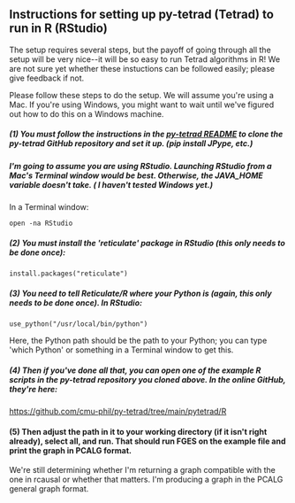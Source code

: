 ## Instructions for setting up py-tetrad (Tetrad) to run in R (RStudio)

The setup requires several steps, but the payoff of going through all the setup will be very nice--it will be so easy to run Tetrad algorithms in R! We are not sure yet whether these instuctions can be followed easily; please give feedback if not.

Please follow these steps to do the setup. We will assume you're using a Mac. If you're using Windows, you might want to wait until we've figured out how to do this on a Windows machine.

##### (1) You must follow the instructions in the [py-tetrad README](https://github.com/cmu-phil/py-tetrad) to clone the py-tetrad GitHub repository and set it up. (pip install JPype, etc.)

##### I'm going to assume you are using RStudio. Launching RStudio from a Mac's Terminal window would be best. Otherwise, the JAVA_HOME variable doesn't take. ( I haven't tested Windows yet.)

In a Terminal window:

`
open -na RStudio
`

##### (2) You must install the 'reticulate' package in RStudio (this only needs to be done once):

`
install.packages("reticulate")
`

##### (3) You need to tell Reticulate/R where your Python is (again, this only needs to be done once). In RStudio:

`
use_python("/usr/local/bin/python")
`

Here, the Python path should be the path to your Python; you can type 'which Python' or something in a Terminal window to get this.

##### (4) Then if you've done all that, you can open one of the example R scripts in the py-tetrad repository you cloned above. In the online GitHub, they're here:

https://github.com/cmu-phil/py-tetrad/tree/main/pytetrad/R

#### (5) Then adjust the path in it to your working directory (if it isn't right already), select all, and run. That should run FGES on the example file and print the graph in PCALG format.

We're still determining whether I'm returning a graph compatible with the one in rcausal or whether that matters. I'm producing a graph in the PCALG general graph format.
